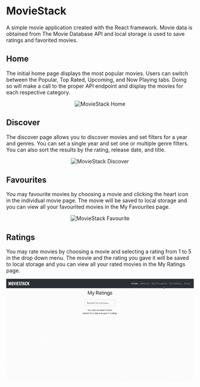 # MovieStack

A simple movie application created with the React framework. Movie data is obtained from The Movie Database API and local storage is used to save ratings and favorited movies.

## Home
<p>The initial home page displays the most popular movies. Users can switch between the Popular, Top Rated, Upcoming, and Now Playing tabs. Doing so will make a call to the proper API endpoint and display the movies for each respective category.</p>
<p align="center">
  <img src="./demos/moviestack-home.gif" alt="MovieStack Home">
</p>

## Discover
<p>The discover page allows you to discover movies and set filters for a year and genres. You can set a single year and set one or multiple genre filters. You can also sort the results by the rating, release date, and title.</p>
<p align="center">
  <img src="./demos/moviestack-discover.gif" alt="MovieStack Discover">
</p>

## Favourites
<p>You may favourite movies by choosing a movie and clicking the heart icon in the individual movie page. The movie will be saved to local storage and you can view all your favourited movies in the My Favourites page.</p>
<p align="center">
  <img src="./demos/moviestack-favourites.gif" alt="MovieStack Favourite">
</p>

## Ratings
<p>You may rate movies by choosing a movie and selecting a rating from 1 to 5 in the drop down menu. The movie and the rating you gave it will be saved to local storage and you can view all your rated movies in the My Ratings page.</p>
<p align="center">
  <img src="./demos/moviestack-ratings.gif" alt="MovieStack Ratings">
</p>